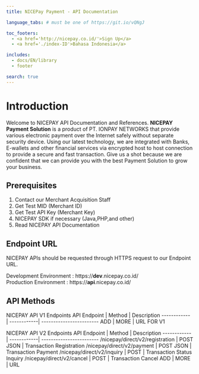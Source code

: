 ```yaml
---
title: NICEPay Payment - API Documentation

language_tabs: # must be one of https://git.io/vQNgJ

toc_footers:
  - <a href='http://nicepay.co.id/'>Sign Up</a>
  - <a href='./index-ID'>Bahasa Indonesia</a>

includes:
  - docs/EN/library
  - footer

search: true
---
```

# Introduction

Welcome to NICEPAY API Documentation and References.
**NICEPAY Payment Solution** is a product of PT. IONPAY NETWORKS that provide various electronic payment over the Internet safely without separate security device. 
Using our latest technology, we are integrated with Banks, E-wallets and other financial services via encrypted host to host connection to provide a secure and fast transaction. 
Give us a shot because we are confident that we can provide you with the best Payment Solution to grow your business.

## Prerequisites
<ol type="1">
  <li>Contact our Merchant Acquisition Staff
  <li>Get Test MID (Merchant ID)
  <li>Get Test API Key (Merchant Key)
  <li>NICEPAY SDK if necessary (Java,PHP,and other)
  <li>Read NICEPAY API Documentation
</ol>

## Endpoint URL
NICEPAY APIs should be requested through HTTPS request to our Endpoint URL.

Development Environment : https://**dev**.nicepay.co.id/<br>
Production Environment : https://**api**.nicepay.co.id/

## API Methods
NICEPAY API V1 Endpoints
API Endpoint | Method | Description
------------ | ------------| ------------------------
ADD | MORE | URL FOR V1

NICEPAY API V2 Endpoints
API Endpoint | Method | Description
------------ | ------------| ------------------------
/nicepay/direct/v2/registration | POST JSON | Transaction Registration
/nicepay/direct/v2/payment | POST JSON | Transaction Payment
/nicepay/direct/v2/inquiry | POST | Transaction Status Inquiry
/nicepay/direct/v2/cancel | POST | Transaction Cancel
ADD | MORE | URL




